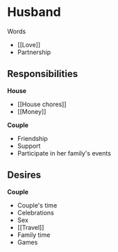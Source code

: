 # Husband

Words
- [[Love]]
- Partnership

## Responsibilities

**House**
- [[House chores]]
- [[Money]]

**Couple**
- Friendship
- Support
- Participate in her family's events

## Desires

**Couple**
- Couple's time
- Celebrations
- Sex
- [[Travel]]
- Family time
- Games